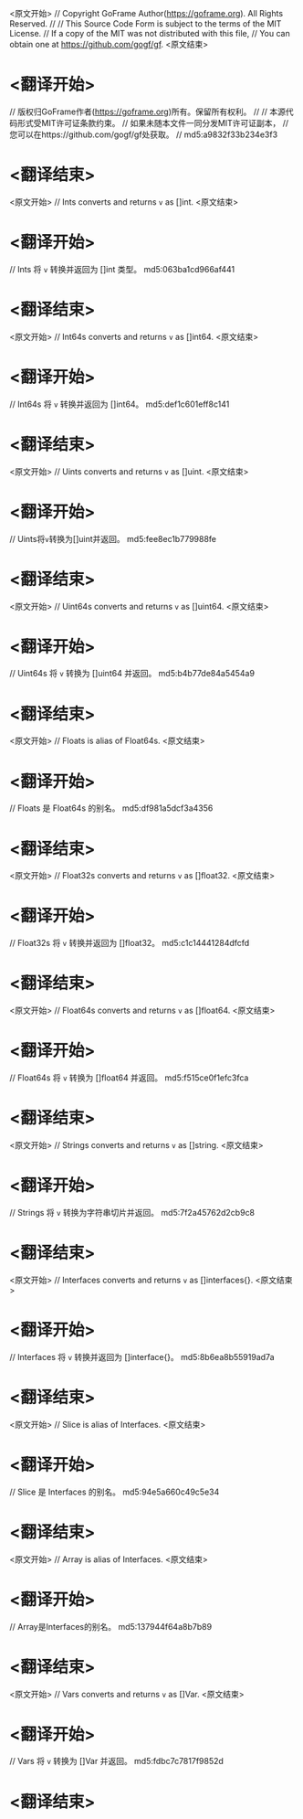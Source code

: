 
<原文开始>
// Copyright GoFrame Author(https://goframe.org). All Rights Reserved.
//
// This Source Code Form is subject to the terms of the MIT License.
// If a copy of the MIT was not distributed with this file,
// You can obtain one at https://github.com/gogf/gf.
<原文结束>

# <翻译开始>
// 版权归GoFrame作者(https://goframe.org)所有。保留所有权利。
//
// 本源代码形式受MIT许可证条款约束。
// 如果未随本文件一同分发MIT许可证副本，
// 您可以在https://github.com/gogf/gf处获取。
// md5:a9832f33b234e3f3
# <翻译结束>


<原文开始>
// Ints converts and returns `v` as []int.
<原文结束>

# <翻译开始>
// Ints 将 `v` 转换并返回为 []int 类型。 md5:063ba1cd966af441
# <翻译结束>


<原文开始>
// Int64s converts and returns `v` as []int64.
<原文结束>

# <翻译开始>
// Int64s 将 `v` 转换并返回为 []int64。 md5:def1c601eff8c141
# <翻译结束>


<原文开始>
// Uints converts and returns `v` as []uint.
<原文结束>

# <翻译开始>
// Uints将`v`转换为[]uint并返回。 md5:fee8ec1b779988fe
# <翻译结束>


<原文开始>
// Uint64s converts and returns `v` as []uint64.
<原文结束>

# <翻译开始>
// Uint64s 将 `v` 转换为 []uint64 并返回。 md5:b4b77de84a5454a9
# <翻译结束>


<原文开始>
// Floats is alias of Float64s.
<原文结束>

# <翻译开始>
// Floats 是 Float64s 的别名。 md5:df981a5dcf3a4356
# <翻译结束>


<原文开始>
// Float32s converts and returns `v` as []float32.
<原文结束>

# <翻译开始>
// Float32s 将 `v` 转换并返回为 []float32。 md5:c1c14441284dfcfd
# <翻译结束>


<原文开始>
// Float64s converts and returns `v` as []float64.
<原文结束>

# <翻译开始>
// Float64s 将 `v` 转换为 []float64 并返回。 md5:f515ce0f1efc3fca
# <翻译结束>


<原文开始>
// Strings converts and returns `v` as []string.
<原文结束>

# <翻译开始>
// Strings 将 `v` 转换为字符串切片并返回。 md5:7f2a45762d2cb9c8
# <翻译结束>


<原文开始>
// Interfaces converts and returns `v` as []interfaces{}.
<原文结束>

# <翻译开始>
// Interfaces 将 `v` 转换并返回为 []interface{}。 md5:8b6ea8b55919ad7a
# <翻译结束>


<原文开始>
// Slice is alias of Interfaces.
<原文结束>

# <翻译开始>
// Slice 是 Interfaces 的别名。 md5:94e5a660c49c5e34
# <翻译结束>


<原文开始>
// Array is alias of Interfaces.
<原文结束>

# <翻译开始>
// Array是Interfaces的别名。 md5:137944f64a8b7b89
# <翻译结束>


<原文开始>
// Vars converts and returns `v` as []Var.
<原文结束>

# <翻译开始>
// Vars 将 `v` 转换为 []Var 并返回。 md5:fdbc7c7817f9852d
# <翻译结束>

